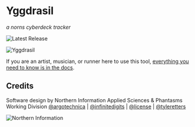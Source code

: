# Yggdrasil

_a norns cyberdeck tracker_


![Latest Release](https://img.shields.io/github/v/release/northern-information/yggdrasil?sort=semver&color=%23f)

![Yggdrasil](https://northern-information.github.io/yggdrasil-docs/assets/images/yggdrasil.png)

If you are an artist, musician, or runner here to use this tool, [everything you need to know is in the docs](https://northern-information.github.io/yggdrasil-docs/).

## Credits

Software design by Northern Information
Applied Sciences & Phantasms Working Division
[@argotechnica](https://twitter.com/argotechnica) | [@infinitedigits](https://github.com/schollz) | [@license](https://github.com/ryanlaws) | [@tyleretters](https://nor.the-rn.info)

![Northern Information](https://northern-information.github.io/arcologies-docs/assets/images/northern-information.svg)
